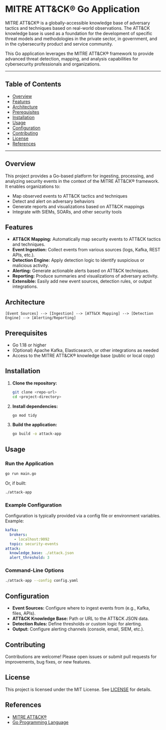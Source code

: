 # MITRE ATT&CK® Go Application

MITRE ATT&CK® is a globally-accessible knowledge base of adversary tactics and techniques based on real-world observations. The ATT&CK knowledge base is used as a foundation for the development of specific threat models and methodologies in the private sector, in government, and in the cybersecurity product and service community.

This Go application leverages the MITRE ATT&CK® framework to provide advanced threat detection, mapping, and analysis capabilities for cybersecurity professionals and organizations.

---

## Table of Contents
- [Overview](#overview)
- [Features](#features)
- [Architecture](#architecture)
- [Prerequisites](#prerequisites)
- [Installation](#installation)
- [Usage](#usage)
- [Configuration](#configuration)
- [Contributing](#contributing)
- [License](#license)
- [References](#references)

---

## Overview
This project provides a Go-based platform for ingesting, processing, and analyzing security events in the context of the MITRE ATT&CK® framework. It enables organizations to:
- Map observed events to ATT&CK tactics and techniques
- Detect and alert on adversary behaviors
- Generate reports and visualizations based on ATT&CK mappings
- Integrate with SIEMs, SOARs, and other security tools

## Features
- **ATT&CK Mapping:** Automatically map security events to ATT&CK tactics and techniques.
- **Event Ingestion:** Collect events from various sources (logs, Kafka, REST APIs, etc.).
- **Detection Engine:** Apply detection logic to identify suspicious or malicious activity.
- **Alerting:** Generate actionable alerts based on ATT&CK techniques.
- **Reporting:** Produce summaries and visualizations of adversary activity.
- **Extensible:** Easily add new event sources, detection rules, or output integrations.

## Architecture
```
[Event Sources] --> [Ingestion] --> [ATT&CK Mapping] --> [Detection Engine] --> [Alerting/Reporting]
```

## Prerequisites
- Go 1.18 or higher
- (Optional) Apache Kafka, Elasticsearch, or other integrations as needed
- Access to the MITRE ATT&CK® knowledge base (public or local copy)

## Installation
1. **Clone the repository:**
   ```sh
   git clone <repo-url>
   cd <project-directory>
   ```
2. **Install dependencies:**
   ```sh
   go mod tidy
   ```
3. **Build the application:**
   ```sh
   go build -o attack-app
   ```

## Usage
### Run the Application
```sh
go run main.go
```
Or, if built:
```sh
./attack-app
```

### Example Configuration
Configuration is typically provided via a config file or environment variables. Example:
```yaml
kafka:
  brokers:
    - localhost:9092
  topic: security-events
attack:
  knowledge_base: ./attack.json
  alert_threshold: 3
```

### Command-Line Options
```sh
./attack-app --config config.yaml
```

## Configuration
- **Event Sources:** Configure where to ingest events from (e.g., Kafka, files, APIs).
- **ATT&CK Knowledge Base:** Path or URL to the ATT&CK JSON data.
- **Detection Rules:** Define thresholds or custom logic for alerting.
- **Output:** Configure alerting channels (console, email, SIEM, etc.).

## Contributing
Contributions are welcome! Please open issues or submit pull requests for improvements, bug fixes, or new features.

## License
This project is licensed under the MIT License. See [LICENSE](LICENSE) for details.

## References
- [MITRE ATT&CK®](https://attack.mitre.org/)
- [Go Programming Language](https://golang.org/)
